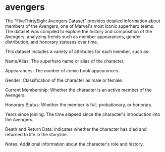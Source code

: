 # avengers

The "FiveThirtyEight Avengers Dataset" provides detailed information about members of the Avengers, one of Marvel's most iconic superhero teams. The dataset was compiled to explore the history and composition of the Avengers, analyzing trends such as member appearances, gender distribution, and honorary statuses over time.

This dataset includes a variety of attributes for each member, such as:

Name/Alias: The superhero name or alias of the character.

Appearances: The number of comic book appearances.

Gender: Classification of the character as male or female.

Current Membership: Whether the character is an active member of the Avengers.

Honorary Status: Whether the member is full, probationary, or honorary.

Years since joining: The time elapsed since the character's introduction into the Avengers.

Death and Return Data: Indicates whether the character has died and returned to life in the storyline.

Notes: Additional information about the character's role and history.

